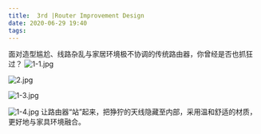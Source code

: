 ```yaml
---
title:  3rd |Router Improvement Design
date: 2020-06-29 19:40
tags:
---
```

面对造型尴尬、线路杂乱与家居环境极不协调的传统路由器，你曾经是否也抓狂过？
![1-1.jpg](https://i.loli.net/2020/06/29/LKivVMjJl5ETdkS.jpg)

![2.jpg](https://i.loli.net/2020/06/29/PI9wsMXELW1iglc.jpg)

![1-3.jpg](https://i.loli.net/2020/06/29/TRXNSUuHOKqcbDE.jpg)

![1-4.jpg](https://i.loli.net/2020/06/29/FLbsaIo9Q6Mdxc7.jpg)
让路由器“站”起来，把狰狞的天线隐藏至内部，采用温和舒适的材质，更好地与家具环境融合。